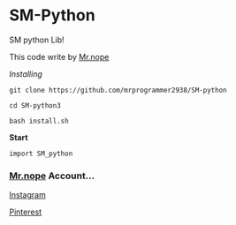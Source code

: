 # SM-Python
SM python Lib!

This code write by [Mr.nope](https://gitub.com/mrprogrammer2938)

*Installing*
```
git clone https://github.com/mrprogrammer2938/SM-python

cd SM-python3

bash install.sh
```

**Start**
```
import SM_python
```

### [Mr.nope](https://github.com/mrprogrammer2938) Account...

[Instagram](https://instagram.com/programmer2938)

[Pinterest](https://www.pinterest.com/mrprogrammer2938)
